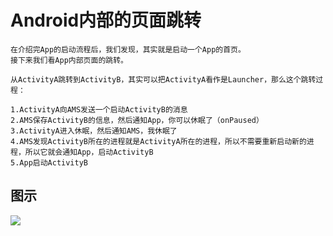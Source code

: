 # Android内部的页面跳转
```
在介绍完App的启动流程后，我们发现，其实就是启动一个App的首页。
接下来我们看App内部页面的跳转。

从ActivityA跳转到ActivityB，其实可以把ActivityA看作是Launcher，那么这个跳转过程：

1.ActivityA向AMS发送一个启动ActivityB的消息
2.AMS保存ActivityB的信息，然后通知App，你可以休眠了（onPaused）
3.ActivityA进入休眠，然后通知AMS，我休眠了
4.AMS发现ActivityB所在的进程就是ActivityA所在的进程，所以不需要重新启动新的进程，所以它就会通知App，启动ActivityB
5.App启动ActivityB
```
## 图示
![](https://images2015.cnblogs.com/blog/13430/201705/13430-20170519230735275-563343566.png)
